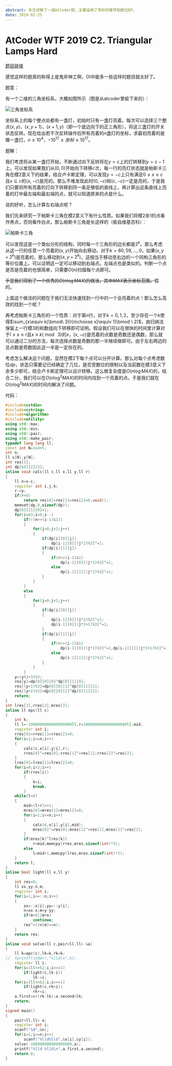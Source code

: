 ```yaml
---
abstract: 本文讲解了一道AtCoder题，主要运用了奇妙的推导和数位DP。
date: 2019-02-25
---
```


# AtCoder WTF 2019 C2. Triangular Lamps Hard

[题目链接][1]

感觉这样的题真的称得上是鬼斧神工啊，$\text{OI}$中能多一些这样的题目就太好了。

题意：

有一个二维的三角坐标系，大概如图所示（图是从atcoder里偷下来的）：

![三角坐标系][2]

坐标系上的每个整点处都有一盏灯，初始时只有一盏灯亮着。每次可以选择三个整点$(x,y)$，$(x,y+1)$，$(x+1,y)$（即一个底边向下的正三角形），将这三盏灯的开关状态反转。现在给出若干次反转操作后所有亮着的$n$盏灯的坐标，求最初亮着的是哪一盏灯。$n\leq 10^4$，$-10^{17}\leq 坐标\leq 10^{17}$。

题解：

我们考虑将从某一盏灯开始，不断通过向下反转将在$y=c$上的灯转移到$y=c-1$上。可以发现如果我们从$(0,0)$开始向下转移$c$次，每一行的亮灯状态就是帕斯卡三角在模$2$意义下的结果，结合卢卡斯定理，可以发现$y=-c$上只有满足$0\leq x\leq c$且$x\subseteq c$的$(x,-c)$是亮的。那么不难发现此时$(0,-c)$和$(c,-c)$一定是亮的，于是我们只要将所有亮着的灯向下转移到同一条足够低的直线上，再计算出这条直线上亮着的灯中最左端和最右端的点，就可以知道原来的点是什么。

说的好听，怎么计算左右端点呢？

我们先来研究一下帕斯卡三角在模$2$意义下有什么性质。如果我们将模$2$余$1$的点看作黑点，否则看作白点，那么帕斯卡三角是长这样的（偷自维基百科）：

![帕斯卡三角][3]

可以发现这是一个类似分形的结构，同时每一个三角形的边长都是$2^k$。那么考虑从这一行的任意一个亮着的$(x,y)$开始向右移动，对于$k=60,59,\dots,0$，如果$(x,y+2^k)$是亮着的，那么移动到$(x,y+2^k)$，这相当于移动至右边的一个同构三角形的等价位置上。可以证明这一定可以移动到右端点。左端点也是类似的。判断一个点是否是亮着的也很简单，只需要$O(n)$扫描每个点即可。

~~于是我们得到了一个优秀的$O(n\log MAX)$的做法，其中$MAX$表示坐标范围。~~假的。

上面这个做法的问题在于我们无法快速找到一行中的一个会亮着的点！那么怎么高效的找到一个呢？

再考虑帕斯卡三角形的一个性质：对于第$n$行，对于$k=0,1,2$，至少存在一个$k$使得$\sum_{x\equiv k(\bmod\ 3)}{n\choose x}\equiv 1(\bmod \ 2)$，由归纳法保留上一行模$3$的和数组向下转移即可证明。假设我们可以在很快的时间里计算对于$l\leq x\leq r$且$x\equiv k(\bmod\ 3)$的$x$，$(x,-c)$是亮着的点数是奇数还是偶数，那么就可以通过二分的方法，每次选择点数是奇数的那一半继续做即可。由于左右两边的总点数是奇数因此这一半是一定存在的。

考虑怎么解决这个问题，显然在模$2$下每个点可以分开计算。那么对每个点考虑数位$dp$，状态只需要记已经确定了几位，是否受数位的限制以及当前数在模$3$意义下余多少即可，结合卢卡斯定理可以设计转移。这么做复杂度是$O(n\log MAX)$的，结合二分，我们可以在$O(n\log^2 MAX)$的时间内找到一个亮着的点。于是我们就在$O(n\log^2 MAX)$的时间内解决了问题。

代码：
```cpp
#include<cstdio>
#include<cstring>
#include<algorithm>
#include<utility>
using std::max;
using std::min;
using std::pair;
using std::make_pair;
typedef long long ll;
const int N=1e4+5;
int n;
ll x[N],y[N];
int res[3];
int dp[64][2][3];
inline void calc(ll c,ll x,ll y,ll r)
{
	ll n=x-c;
	register int i,j,k;
	r-=y;
	if(r<0)
		return res[0]=res[1]=res[2]=0,void();
	memset(dp,0,sizeof(dp));
	dp[63][1][0]=1;
	for(i=63;i>0;i--)
		if(!(n>>(i-1)&1))
		{
			for(j=0;j<3;j++)
			{
				if(dp[i][0][j])
					dp[i-1][0][(j*2)%3]^=1;
				if(dp[i][1][j])
				{
					if(r>>(i-1)&1)
						dp[i-1][0][(j*2)%3]^=1;
					else
						dp[i-1][1][(j*2)%3]^=1;
				}
			}
		}
		else
		{
			for(j=0;j<3;j++)
			{
				if(dp[i][0][j])
				{
					dp[i-1][0][(j*2)%3]^=1;
					dp[i-1][0][(j*2+1)%3]^=1;
				}
				if(dp[i][1][j])
				{
					if(r>>(i-1)&1)
						dp[i-1][0][(j*2)%3]^=1,dp[i-1][1][(j*2+1)%3]^=1;
					else
						dp[i-1][1][(j*2)%3]^=1;
				}
			}
		}
	y=(y%3+3)%3;
	res[y]=dp[0][0][0]^dp[0][1][0];
	res[(y+1)%3]=dp[0][0][1]^dp[0][1][1];
	res[(y+2)%3]=dp[0][0][2]^dp[0][1][2];
	return;
}
int lres[3],rres[3],mres[3];
inline ll epc(ll c)
{
	int k;
	ll l=-1000000000000000000ll,r=1000000000000000000ll,mid;
	register int i;
	rres[0]=rres[1]=rres[2]=0;
	for(i=1;i<=n;i++)
	{
		calc(c,x[i],y[i],r);
		rres[0]^=res[0];rres[1]^=res[1];rres[2]^=res[2];
	}
	lres[0]=lres[1]=lres[2]=0;
	for(i=0;i<3;i++)
		if(rres[i])
		{
			k=i;
			break;
		}
	while(l<r)
	{
		mid=(l+r)>>1;
		mres[0]=mres[1]=mres[2]=0;
		for(i=1;i<=n;i++)
		{
			calc(c,x[i],y[i],mid);
			mres[0]^=res[0];mres[1]^=res[1];mres[2]^=res[2];
		}
		if(mres[k]^lres[k])
			r=mid,memcpy(rres,mres,sizeof(int)*3);
		else
			l=mid+1,memcpy(lres,mres,sizeof(int)*3);
	}
	return l;
}
inline bool light(ll x,ll y)
{
	int res=0;
	ll xx,yy,n,m;
	register int i;
	for(i=1;i<=::n;i++)
	{
		xx=::x[i];yy=::y[i];
		n=xx-x;m=y-yy;
		if(m<0||m>n)
			continue;
		res^=((n|m)==n);
	}
	return res;
}
inline void solve(ll c,pair<ll,ll> &a)
{
	ll k=epc(c),lk=k,rk=k;
//	fprintf(stderr,"%lld\n",k);
	register ll i;
	for(i=1ll<<62;i;i>>=1)
		if(light(c,lk-i))
			lk-=i;
	for(i=1ll<<62;i;i>>=1)
		if(light(c,rk+i))
			rk+=i;
	a.first=c+(rk-lk);a.second=lk;
	return;
}
signed main()
{
	pair<ll,ll> a;
	register int i;
	scanf("%d",&n);
	for(i=1;i<=n;i++)
		scanf("%lld%lld",&x[i],&y[i]);
	solve(-100000000000000000,a);
	printf("%lld %lld\n",a.first,a.second);
	return 0;
}

```

[1]: https://atcoder.jp/contests/wtf19-open/tasks/wtf19_c2
[2]: https://s2.ax1x.com/2019/02/25/k5RXOU.png
[3]: https://s2.ax1x.com/2019/02/25/k5hITe.png